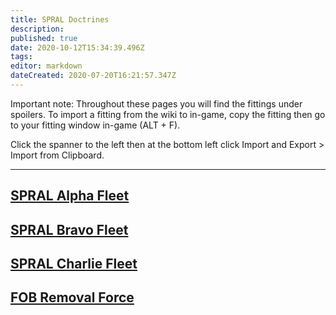 ```yaml
---
title: SPRAL Doctrines
description: 
published: true
date: 2020-10-12T15:34:39.496Z
tags: 
editor: markdown
dateCreated: 2020-07-20T16:21:57.347Z
---
```


Important note: Throughout these pages you will find the fittings under spoilers. To import a fitting from the wiki to in-game, copy the fitting then go to your fitting window in-game (ALT + F).

Click the spanner to the left then at the bottom left click Import and Export > Import from Clipboard.

---
## [SPRAL Alpha Fleet](/community/doctrines/HD-Doctrines/SPRAL-Alpha-Fleet)
## [SPRAL Bravo Fleet](/community/doctrines/HD-Doctrines/SPRAL-Bravo-Fleet)
## [SPRAL Charlie Fleet](/community/doctrines/HD-Doctrines/SPRAL-Charlie-Fleet)

## [FOB Removal Force](/community/doctrines/HD-Doctrines/FOB-Removal-Force)